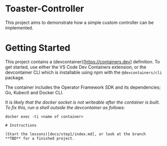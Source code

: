 Toaster-Controller
==================

This project aims to demonstrate how a simple custom controller can be implemented.

# Getting Started

This project contains a (devcontainer)[https://containers.dev] definition. To get started, use either the VS Code
Dev Containers extension, or the devcontainer CLI which is installable using npm with the `@devcontainers/cli` package.

The container includes the Operator Framework SDK and its dependencies; Go, Kubectl and Docker CLI.

*It is likely that the docker socket is not writeable after the container is built. To fix this, run a shell outside
the devcontainer as follows:*

```shell
docker exec -ti <name of container> 

# Instructions

(Start the lessons)[docs/step1/index.md], or look at the branch **TBD** for a finished project.